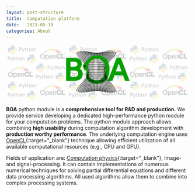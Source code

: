 ```yaml
---
layout: post-structure
title:  Computation platform
date:   2021-05-19 
categories: About
---
```


![BOA Python module](/pics/drawingPB2.png) 

__BOA__ python module is a __comprehensive tool for R&D and production.__ 
We provide service developing a dedicated high-performance python module for your computation problems.
The python module approach allows combining __high usability__ during computation algorithm development with __production worthy performance__. The underlying computation engine uses 
[OpenCL](https://www.khronos.org/opencl/){:target="_blank"} technique allowing efficient utilization of all available computational resources (e.g., CPU and GPU). 

Fields of application are: 
[Computation physics](https://en.wikipedia.org/wiki/Computational_physics#:~:text=Computational%20physics%20is%20the%20study,a%20subset%20of%20computational%20science.){:target="_blank"}, 
Image- and signal-processing. It can contain implementations of numerous numerical techniques for solving partial
differential equations and different data processing algorithms. All used algorithms allow them to combine into complex processing systems.

